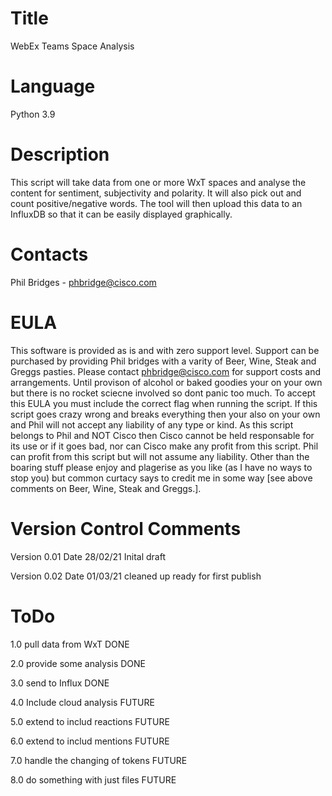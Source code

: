 # Title
WebEx Teams Space Analysis

# Language
Python 3.9

# Description
This script will take data from one or more WxT spaces and analyse the content for sentiment, subjectivity and
polarity. It will also pick out and count positive/negative words. The tool will then upload this data to an
InfluxDB so that it can be easily displayed graphically.

# Contacts
Phil Bridges - phbridge@cisco.com

# EULA
This software is provided as is and with zero support level. Support can be purchased by providing Phil bridges with a
varity of Beer, Wine, Steak and Greggs pasties. Please contact phbridge@cisco.com for support costs and arrangements.
Until provison of alcohol or baked goodies your on your own but there is no rocket sciecne involved so dont panic too
much. To accept this EULA you must include the correct flag when running the script. If this script goes crazy wrong and
breaks everything then your also on your own and Phil will not accept any liability of any type or kind. As this script
belongs to Phil and NOT Cisco then Cisco cannot be held responsable for its use or if it goes bad, nor can Cisco make
any profit from this script. Phil can profit from this script but will not assume any liability. Other than the boaring
stuff please enjoy and plagerise as you like (as I have no ways to stop you) but common curtacy says to credit me in some
way [see above comments on Beer, Wine, Steak and Greggs.].

# Version Control               Comments
Version 0.01 Date 28/02/21    Inital draft 

Version 0.02 Date 01/03/21    cleaned up ready for first publish

# ToDo

1.0 pull data from WxT            DONE

2.0 provide some analysis         DONE

3.0 send to Influx                DONE

4.0 Include cloud analysis        FUTURE

5.0 extend to includ reactions    FUTURE

6.0 extend to includ mentions     FUTURE

7.0 handle the changing of tokens FUTURE

8.0 do something with just files  FUTURE
